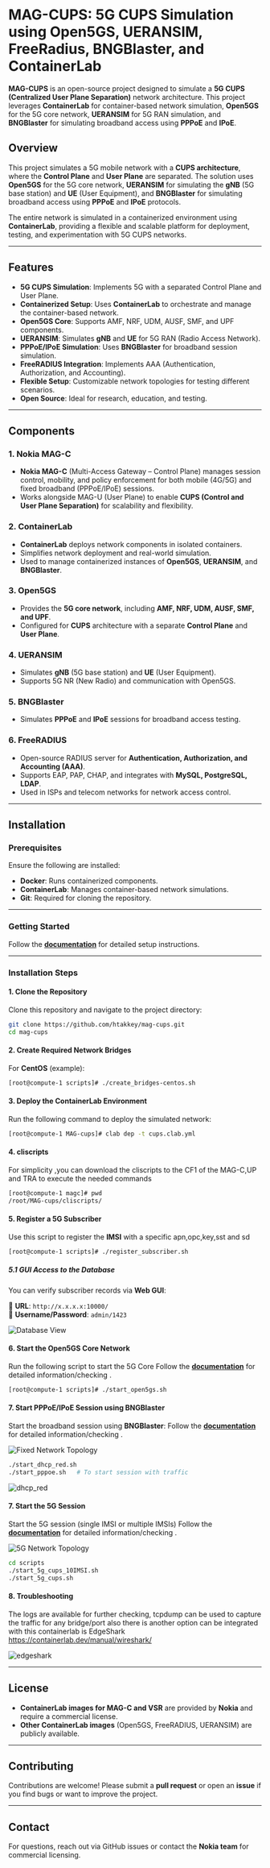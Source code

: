 # **MAG-CUPS: 5G CUPS Simulation using Open5GS, UERANSIM, FreeRadius, BNGBlaster, and ContainerLab**

**MAG-CUPS** is an open-source project designed to simulate a **5G CUPS (Centralized User Plane Separation)** network architecture. This project leverages **ContainerLab** for container-based network simulation, **Open5GS** for the 5G core network, **UERANSIM** for 5G RAN simulation, and **BNGBlaster** for simulating broadband access using **PPPoE** and **IPoE**.

## **Overview**

This project simulates a 5G mobile network with a **CUPS architecture**, where the **Control Plane** and **User Plane** are separated. The solution uses **Open5GS** for the 5G core network, **UERANSIM** for simulating the **gNB** (5G base station) and **UE** (User Equipment), and **BNGBlaster** for simulating broadband access using **PPPoE** and **IPoE** protocols.

The entire network is simulated in a containerized environment using **ContainerLab**, providing a flexible and scalable platform for deployment, testing, and experimentation with 5G CUPS networks.

---

## **Features**

- **5G CUPS Simulation**: Implements 5G with a separated Control Plane and User Plane.
- **Containerized Setup**: Uses **ContainerLab** to orchestrate and manage the container-based network.
- **Open5GS Core**: Supports AMF, NRF, UDM, AUSF, SMF, and UPF components.
- **UERANSIM**: Simulates **gNB** and **UE** for 5G RAN (Radio Access Network).
- **PPPoE/IPoE Simulation**: Uses **BNGBlaster** for broadband session simulation.
- **FreeRADIUS Integration**: Implements AAA (Authentication, Authorization, and Accounting).
- **Flexible Setup**: Customizable network topologies for testing different scenarios.
- **Open Source**: Ideal for research, education, and testing.

---

## **Components**

### **1. Nokia MAG-C**
   - **Nokia MAG-C** (Multi-Access Gateway – Control Plane) manages session control, mobility, and policy enforcement for both mobile (4G/5G) and fixed broadband (PPPoE/IPoE) sessions.
   - Works alongside MAG-U (User Plane) to enable **CUPS (Control and User Plane Separation)** for scalability and flexibility.

### **2. ContainerLab**
   - **ContainerLab** deploys network components in isolated containers.
   - Simplifies network deployment and real-world simulation.
   - Used to manage containerized instances of **Open5GS**, **UERANSIM**, and **BNGBlaster**.

### **3. Open5GS**
   - Provides the **5G core network**, including **AMF, NRF, UDM, AUSF, SMF, and UPF**.
   - Configured for **CUPS** architecture with a separate **Control Plane** and **User Plane**.

### **4. UERANSIM**
   - Simulates **gNB** (5G base station) and **UE** (User Equipment).
   - Supports 5G NR (New Radio) and communication with Open5GS.

### **5. BNGBlaster**
   - Simulates **PPPoE** and **IPoE** sessions for broadband access testing.

### **6. FreeRADIUS**
   - Open-source RADIUS server for **Authentication, Authorization, and Accounting (AAA)**.
   - Supports EAP, PAP, CHAP, and integrates with **MySQL, PostgreSQL, LDAP**.
   - Used in ISPs and telecom networks for network access control.

---

## **Installation**

### **Prerequisites**
Ensure the following are installed:

- **Docker**: Runs containerized components.
- **ContainerLab**: Manages container-based network simulations.
- **Git**: Required for cloning the repository.

---

### **Getting Started**

Follow the **[documentation](docs/installation_verification.md)** for detailed setup instructions.

---

### **Installation Steps**

#### **1. Clone the Repository**
Clone this repository and navigate to the project directory:

```bash
git clone https://github.com/htakkey/mag-cups.git
cd mag-cups
```

#### **2. Create Required Network Bridges**
For **CentOS** (example):

```bash
[root@compute-1 scripts]# ./create_bridges-centos.sh
```

#### **3. Deploy the ContainerLab Environment**
Run the following command to deploy the simulated network:

```bash
[root@compute-1 MAG-cups]# clab dep -t cups.clab.yml
```
#### **4. cliscripts**
For simplicity ,you can download the cliscripts to the CF1 of the MAG-C,UP and TRA to execute the needed commands
```bash
[root@compute-1 magc]# pwd
/root/MAG-cups/cliscripts/
```
 
 
#### **5. Register a 5G Subscriber**
Use this script to register the **IMSI** with a specific apn,opc,key,sst and sd   

```bash
[root@compute-1 scripts]# ./register_subscriber.sh 
```
##### **5.1 GUI Access to the Database**
You can verify subscriber records via **Web GUI**:

📌 **URL**: `http://x.x.x.x:10000/`  
📌 **Username/Password**: `admin/1423`  

![Database View](images/Database.png)



#### **6. Start the Open5GS Core Network**
Run the following script to start the 5G Core
Follow the **[documentation](docs/open5gs_verification.md)** for detailed information/checking .

```bash
[root@compute-1 scripts]# ./start_open5gs.sh
```


#### **7. Start PPPoE/IPoE Session using BNGBlaster**
Start the broadband session using **BNGBlaster**:
Follow the **[documentation](docs/fixed-sessions_verification.md)** for detailed information/checking .

![Fixed Network Topology](images/fixed-cups.png)

```bash
./start_dhcp_red.sh
./start_pppoe.sh   # To start session with traffic
```
![dhcp_red](images/dhcp-red.png)


#### **7. Start the 5G Session**
Start the 5G session (single IMSI or multiple IMSIs)
Follow the **[documentation](docs/5G_session_verification.md)** for detailed information/checking .

![5G Network Topology](images/5G-cups.png)

```bash
cd scripts
./start_5g_cups_10IMSI.sh
./start_5g_cups.sh
```

#### **8. Troubleshooting**

The logs are available for further checking, tcpdump can be used to capture the traffic for any bridge/port
also  there is another option can be integrated with this containerlab is EdgeShark https://containerlab.dev/manual/wireshark/ 
 

![edgeshark](images/edgeshark.png)

---

## **License**
- **ContainerLab images for MAG-C and VSR** are provided by **Nokia** and require a commercial license.
- **Other ContainerLab images** (Open5GS, FreeRADIUS, UERANSIM) are publicly available.

---

## **Contributing**
Contributions are welcome! Please submit a **pull request** or open an **issue** if you find bugs or want to improve the project.

---

## **Contact**
For questions, reach out via GitHub issues or contact the **Nokia team** for commercial licensing.
